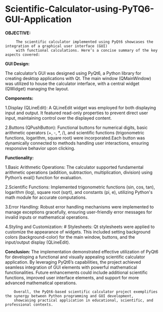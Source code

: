 # Scientific-Calculator-using-PyTQ6-GUI-Application

**OBJECTIVE:**

         The scientific calculator implemented using PyQt6 showcases the integration of a graphical user interface (GUI)
         with functional calculations. Here’s a concise summary of the key aspects covered:

**GUI Design:**

The calculator’s GUI was designed using PyQt6, a Python library for creating desktop applications with Qt. The main window (QMainWindow) was utilized to house the calculator interface, with a central widget (QWidget) managing the layout.

**Components:**

1.Display (QLineEdit): A QLineEdit widget was employed for both displaying input and output. It featured read-only properties to prevent direct user input, maintaining control over the 
                       displayed content.
                       
2.Buttons (QPushButton): Functional buttons for numerical digits, basic arithmetic operators (+, -, *, /), and scientific functions (trigonometric functions, logarithm, square root) were 
                        incorporated.Each button was dynamically connected to methods handling user interactions, ensuring responsive behavior upon clicking.
                        
**Functionality:**

1.Basic Arithmetic Operations:
          The calculator supported fundamental arithmetic operations (addition, subtraction, multiplication, division) using Python’s eval() function for evaluation.
          
2.Scientific Functions:
          Implemented trigonometric functions (sin, cos, tan), logarithm (log), square root (sqrt), and constants (pi, e), utilizing Python's math module for accurate computations.
          
3.Error Handling:
          Robust error handling mechanisms were implemented to manage exceptions gracefully, ensuring user-friendly error messages for invalid inputs or mathematical operations.
          
4.Styling and Customization:
    # Stylesheets:
          Qt stylesheets were applied to customize the appearance of widgets. This included setting background colors (background-color) for the main window, buttons, and the 
          input/output display (QLineEdit).
          
**Conclusion:**
        The implementation demonstrated effective utilization of PyQt6 for developing a functional and visually appealing scientific calculator application. By leveraging PyQt6’s capabilities, the project achieved seamless integration of GUI elements with powerful mathematical functionalities. Future enhancements could include additional scientific functions, improved user interface elements, and support for more advanced mathematical operations.
        
        Overall, the PyQt6-based scientific calculator project exemplifies the synergy between Python programming and GUI development,
        showcasing practical application in educational, scientific, and professional contexts.
